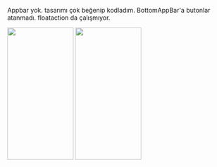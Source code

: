 
Appbar yok. tasarımı çok beğenip kodladım. 
BottomAppBar'a butonlar atanmadı.
floataction da çalışmıyor.

<img src="https://user-images.githubusercontent.com/50921547/188314064-7ee4f39d-1b50-4c47-8cf1-f9ca7e26dab6.png" alt="" width="150" height="300">
<img src="https://user-images.githubusercontent.com/50921547/188314070-1a9dbf5d-5bd3-438e-858c-e897b2fcac91.png" alt="" width="150" height="300">

